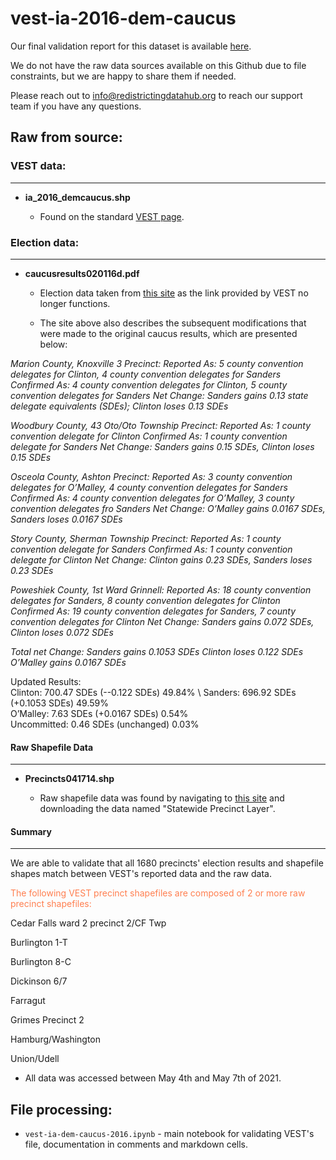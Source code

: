 # vest-ia-2016-dem-caucus

Our final validation report for this dataset is available [here](https://redistrictingdatahub.org/dataset/vest-2016-iowa-precinct-and-caucus-election-results/). 

We do not have the raw data sources available on this Github due to file constraints, but we are happy to share them if needed. 

Please reach out to info@redistrictingdatahub.org to reach our support team if you have any questions.

## Raw from source:


### VEST data:

---

- **ia_2016_demcaucus.shp** 

    - Found on the standard [VEST page](https://dataverse.harvard.edu/dataset.xhtml?persistentId=doi:10.7910/DVN/NH5S2I).


### Election data:

----
- **caucusresults020116d.pdf**

    - Election data taken from [this site](http://www.p2016.org/chrniowa/caucusresultsrxn.html) as the link provided by VEST no longer functions. 

    - The site above also describes the subsequent modifications that were made to the original caucus results, which are presented below:

_Marion County, Knoxville 3 Precinct:
Reported As: 5 county convention delegates for Clinton, 4 county convention delegates for Sanders
Confirmed As: 4 county convention delegates for Clinton, 5 county convention delegates for Sanders
Net Change: Sanders gains 0.13 state delegate equivalents (SDEs); Clinton loses 0.13 SDEs_
 
_Woodbury County, 43 Oto/Oto Township Precinct:
Reported As: 1 county convention delegate for Clinton
Confirmed As: 1 county convention delegate for Sanders
Net Change: Sanders gains 0.15 SDEs, Clinton loses 0.15 SDEs_
 
_Osceola County, Ashton Precinct:
Reported As: 3 county convention delegates for O’Malley, 4 county convention delegates for Sanders
Confirmed As: 4 county convention delegates for O’Malley, 3 county convention delegates fro Sanders
Net Change: O’Malley gains 0.0167 SDEs, Sanders loses 0.0167 SDEs_
 
_Story County, Sherman Township Precinct:
Reported As: 1 county convention delegate for Sanders
Confirmed As: 1 county convention delegate for Clinton
Net Change: Clinton gains 0.23 SDEs, Sanders loses 0.23 SDEs_
 
_Poweshiek County, 1st Ward Grinnell:
Reported As: 18 county convention delegates for Sanders, 8 county convention delegates for Clinton
Confirmed As: 19 county convention delegates for Sanders, 7 county convention delegates for Clinton
Net Change: Sanders gains 0.072 SDEs, Clinton loses 0.072 SDEs_
 
_Total net Change:
Sanders gains 0.1053 SDEs
Clinton loses 0.122 SDEs
O’Malley gains 0.0167 SDEs_
 
Updated Results:\
Clinton: 700.47 SDEs (--0.122 SDEs) 49.84% \ 
Sanders: 696.92 SDEs (+0.1053 SDEs) 49.59% \
O’Malley: 7.63 SDEs (+0.0167 SDEs) 0.54% \
Uncommitted: 0.46 SDEs (unchanged) 0.03%


#### Raw Shapefile Data

---- 
- **Precincts041714.shp**

    - Raw shapefile data was found by navigating to [this site](https://sos.iowa.gov/shapefiles/) and downloading the data named "Statewide Precinct Layer". 

#### Summary

----
We are able to validate that all 1680 precincts' election results and shapefile shapes match between VEST's reported data and the raw data. 

<font color="Coral">The following VEST precinct shapefiles are composed of 2 or more raw precinct shapefiles:</font>

Cedar Falls ward 2 precinct 2/CF Twp 
 
Burlington 1-T 
 
Burlington 8-C 
 
Dickinson 6/7 
 
Farragut 
 
Grimes Precinct 2 
 
Hamburg/Washington 
 
Union/Udell 

- All data was accessed between May 4th and May 7th of 2021. 



## File processing: 

- `vest-ia-dem-caucus-2016.ipynb` - main notebook for validating VEST's file, documentation in comments and markdown cells. 
